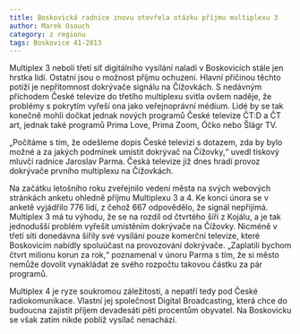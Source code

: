 ```yaml
---
title: Boskovická radnice znovu otevřela otázku příjmu multiplexu 3
author: Marek Osouch
category: z regionu
tags: Boskovice 41-2013
---
```


Multiplex 3 neboli třetí síť digitálního vysílání naladí v Boskovicích stále jen hrstka lidí. Ostatní jsou o možnost příjmu ochuzeni. Hlavní příčinou těchto potíží je nepřítomnost dokrývače signálu na Čížovkách. S nedávným příchodem České televize do třetího multiplexu svitla ovšem naděje, že problémy s pokrytím vyřeší ona jako veřejnoprávní médium. Lidé by se tak konečně mohli dočkat jednak nových programů České televize ČT:D a ČT art, jednak také programů Prima Love, Prima Zoom, Óčko nebo Šlágr TV.

„Počítáme s tím, že odešleme dopis České televizi s dotazem, zda by bylo možné a za jakých podmínek umístit dokrývač na Čížovky,“ uvedl tiskový mluvčí radnice Jaroslav Parma. Česká televize již dnes hradí provoz dokrývače prvního multiplexu na Čížovkách.

Na začátku letošního roku zveřejnilo vedení města na svých webových stránkách anketu ohledně příjmu Multiplexu 3 a 4. Ke konci února se v anketě vyjádřilo 776 lidí, z čehož 667 odpovědělo, že signál nepřijímá. Multiplex 3 má tu výhodu, že se na rozdíl od čtvrtého šíří z Kojálu, a je tak jednodušší problém vyřešit umístěním dokrývače na Čížovky. Nicméně v třetí síti donedávna šířily své vysílání pouze komerční televize, které Boskovicím nabídly spoluúčast na provozování dokrývače. „Zaplatili bychom čtvrt milionu korun za rok,“ poznamenal v únoru Parma s tím, že si město nemůže dovolit vynakládat ze svého rozpočtu takovou částku za pár programů.

Multiplex 4 je ryze soukromou záležitostí, a nepatří tedy pod České radiokomunikace. Vlastní jej společnost Digital Broadcasting, která chce do budoucna zajistit příjem devadesáti pěti procentům obyvatel. Na Boskovicku se však zatím nikde poblíž vysílač nenachází.